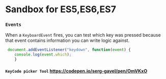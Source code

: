 # Sandbox for ES5,ES6,ES7

### `Events`
When a `KeyboardEvent` fires, you can test which key was pressed because that event contains information you can write logic against.
 
```js 
 document.addEventListener("keydown", function(event) {
    console.log(event.which);
    }
```
#### `KeyCode picker Tool` <https://codepen.io/serg-gavel/pen/OmVKxO>
